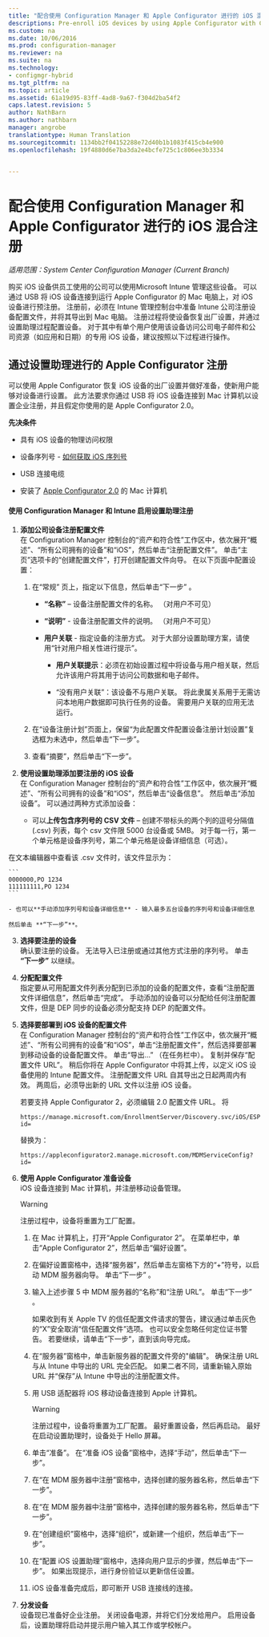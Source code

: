 ```yaml
---
title: "配合使用 Configuration Manager 和 Apple Configurator 进行的 iOS 混合注册"
descriptions: Pre-enroll iOS devices by using Apple Configurator with Configuration Manager.
ms.custom: na
ms.date: 10/06/2016
ms.prod: configuration-manager
ms.reviewer: na
ms.suite: na
ms.technology:
- configmgr-hybrid
ms.tgt_pltfrm: na
ms.topic: article
ms.assetid: 61a19d95-83ff-4ad8-9a67-f304d2ba54f2
caps.latest.revision: 5
author: NathBarn
ms.author: nathbarn
manager: angrobe
translationtype: Human Translation
ms.sourcegitcommit: 1134bb2f04152288e72d40b1b1083f415cb4e900
ms.openlocfilehash: 19f4880d6e7ba3da2e4bcfe725c1c806ee3b3334


---
```

# <a name="ios-hybrid-enrollment-using-apple-configurator-with-configuration-manager"></a>配合使用 Configuration Manager 和 Apple Configurator 进行的 iOS 混合注册

*适用范围：System Center Configuration Manager (Current Branch)*

购买 iOS 设备供员工使用的公司可以使用Microsoft Intune 管理这些设备。 可以通过 USB 将 iOS 设备连接到运行 Apple Configurator 的 Mac 电脑上，对 iOS 设备进行预注册。 注册前，必须在 Intune 管理控制台中准备 Intune 公司注册设备配置文件，并将其导出到 Mac 电脑。 注册过程将使设备恢复出厂设置，并通过设置助理过程配置设备。 对于其中有单个用户使用该设备访问公司电子邮件和公司资源（如应用和日期）的专用 iOS 设备，建议按照以下过程进行操作。  

##  <a name="a-namebkmksaea-apple-configurator-enrollment-via-setup-assistant"></a><a name="BKMK_SAE"></a> 通过设置助理进行的 Apple Configurator 注册  
 可以使用 Apple Configurator 恢复 iOS 设备的出厂设置并做好准备，使新用户能够对设备进行设置。  此方法要求你通过 USB 将 iOS 设备连接到 Mac 计算机以设置企业注册，并且假定你使用的是 Apple Configurator 2.0。  

 **先决条件**  

-   具有 iOS 设备的物理访问权限  

-   设备序列号 - [如何获取 iOS 序列号](https://support.apple.com/en-us/HT204308)  

-   USB 连接电缆  

-   安装了 [Apple Configurator 2.0](http://go.microsoft.com/fwlink/?LinkId=518017) 的 Mac 计算机  

#### <a name="enable-setup-assistant-enrollment-with-configuration-manager-and-intune"></a>使用 Configuration Manager 和 Intune 启用设置助理注册  

1.  **添加公司设备注册配置文件**   
    在 Configuration Manager 控制台的“资产和符合性”工作区中，依次展开“概述”、“所有公司拥有的设备”和“iOS”，然后单击“注册配置文件”。 单击“主页”选项卡的“创建配置文件”，打开创建配置文件向导。 在以下页面中配置设置：  

    1.  在“常规”  页上，指定以下信息，然后单击“下一步” 。  

        -   **“名称”** – 设备注册配置文件的名称。 （对用户不可见）  

        -   **“说明”** - 设备注册配置文件的说明。 （对用户不可见）  

        -   **用户关联** - 指定设备的注册方式。 对于大部分设置助理方案，请使用“针对用户相关性进行提示”。  

            -   **用户关联提示**：必须在初始设置过程中将设备与用户相关联，然后允许该用户将其用于访问公司数据和电子邮件。  

            -   “没有用户关联”：该设备不与用户关联。 将此隶属关系用于无需访问本地用户数据即可执行任务的设备。 需要用户关联的应用无法运行。  

    2.  在“设备注册计划”页面上，保留“为此配置文件配置设备注册计划设置”复选框为未选中，然后单击“下一步”。  

    3.  查看“摘要”，然后单击“下一步”。  

2.  **使用设置助理添加要注册的 iOS 设备**   
    在 Configuration Manager 控制台的“资产和符合性”工作区中，依次展开“概述”、“所有公司拥有的设备”和“iOS”，然后单击“设备信息”。 然后单击“添加设备”。 可以通过两种方式添加设备：  

    - 可以**上传包含序列号的 CSV 文件** – 创建不带标头的两个列的逗号分隔值 (.csv) 列表，每个 csv 文件限 5000 台设备或 5MB。 对于每一行，第一个单元格是设备序列号，第二个单元格是设备详细信息（可选）。

  在文本编辑器中查看该 .csv 文件时，该文件显示为：  

    ```  
    0000000,PO 1234  
    111111111,PO 1234  
    ```  

    - 也可以**手动添加序列号和设备详细信息** - 输入最多五台设备的序列号和设备详细信息  

    然后单击 **“下一步”**。  

3.  **选择要注册的设备**   
    确认要注册的设备。 无法导入已注册或通过其他方式注册的序列号。 单击 **“下一步”** 以继续。  

4.  **分配配置文件**   
    指定要从可用配置文件列表分配到已添加的设备的配置文件，查看“注册配置文件详细信息”，然后单击“完成”。 手动添加的设备可以分配给任何注册配置文件，但是 DEP 同步的设备必须分配支持 DEP 的配置文件。  

5.  **选择要部署到 iOS 设备的配置文件**   
    在 Configuration Manager 控制台的“资产和符合性”工作区中，依次展开“概述”、“所有公司拥有的设备”和“iOS”，单击“注册配置文件”，然后选择要部署到移动设备的设备配置文件。 单击“导出...” （在任务栏中）。 复制并保存“配置文件 URL”。 稍后你将在 Apple Configurator 中将其上传，以定义 iOS 设备使用的 Intune 配置文件。  注册配置文件 URL 自其导出之日起两周内有效。 两周后，必须导出新的 URL 文件以注册 iOS 设备。  

     若要支持 Apple Configurator 2，必须编辑 2.0 配置文件 URL。 将  

    ```  
    https://manage.microsoft.com/EnrollmentServer/Discovery.svc/iOS/ESProxy?id=  

    ```  

     替换为：  

    ```  
    https://appleconfigurator2.manage.microsoft.com/MDMServiceConfig?id=  

    ```  

6.  **使用 Apple Configurator 准备设备**   
    iOS 设备连接到 Mac 计算机，并注册移动设备管理。  

    > [!WARNING]  
    >  注册过程中，设备将重置为工厂配置。  

    1.  在 Mac 计算机上，打开“Apple Configurator 2”。  在菜单栏中，单击“Apple Configurator 2”，然后单击“偏好设置”。  

    2.  在偏好设置窗格中，选择“服务器”，然后单击左窗格下方的“+”符号，以启动 MDM 服务器向导。 单击“下一步” 。  

    3.  输入上述步骤 5 中 MDM 服务器的“名称”和“注册 URL”。 单击“下一步” 。  

         如果收到有关 Apple TV 的信任配置文件请求的警告，建议通过单击灰色的“X”安全取消“信任配置文件”选项。 也可以安全忽略任何定位证书警告。 若要继续，请单击“下一步”，直到该向导完成。  

    4.  在“服务器”窗格中，单击新服务器的配置文件旁的"编辑"。 确保注册 URL 与从 Intune 中导出的 URL 完全匹配。 如果二者不同，请重新输入原始 URL 并“保存”从 Intune 中导出的注册配置文件。  

    5.  用 USB 适配器将 iOS 移动设备连接到 Apple 计算机。  

        > [!WARNING]  
        >  注册过程中，设备将重置为工厂配置。 最好重置设备，然后再启动。 最好在启动设置助理时，设备处于 Hello 屏幕。  

    6.  单击“准备”。 在“准备 iOS 设备”窗格中，选择“手动”，然后单击“下一步”。  

    7.  在“在 MDM 服务器中注册”窗格中，选择创建的服务器名称，然后单击“下一步”。  

    8.  在“在 MDM 服务器中注册”窗格中，选择创建的服务器名称，然后单击“下一步”。  

    9. 在“创建组织”窗格中，选择“组织”，或新建一个组织，然后单击“下一步”。  

    10. 在“配置 iOS 设置助理”窗格中，选择向用户显示的步骤，然后单击“下一步”。 如果出现提示，进行身份验证以更新信任设置。  

    11. iOS 设备准备完成后，即可断开 USB 连接线的连接。  

7.  **分发设备**   
    设备现已准备好企业注册。 关闭设备电源，并将它们分发给用户。 启用设备后，设置助理将启动并提示用户输入其工作或学校帐户。



<!--HONumber=Nov16_HO1-->


